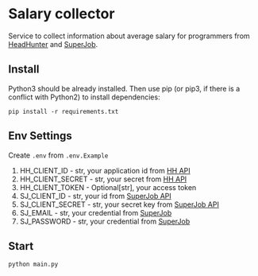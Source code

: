 # Salary collector
Service to collect information about average salary for programmers from [HeadHunter](https://hh.ru/) and [SuperJob](https://superjob.ru/). 

## Install
Python3 should be already installed. Then use pip (or pip3, if there is a conflict with Python2) to install dependencies:
```
pip install -r requirements.txt
```
## Env Settings
Create `.env` from `.env.Example`
1. HH_CLIENT_ID - str, your application id from [HH API](https://dev.hh.ru/)
2. HH_CLIENT_SECRET - str, your secret from [HH API](https://dev.hh.ru/)
3. HH_CLIENT_TOKEN - Optional[str], your access token
4. SJ_CLIENT_ID - str, your id from [SuperJob API](https://api.superjob.ru/info/)
5. SJ_CLIENT_SECRET - str, your secret key from [SuperJob API](https://api.superjob.ru/info/)
6. SJ_EMAIL - str, your credential from [SuperJob](https://superjob.ru/)
7. SJ_PASSWORD - str, your credential from [SuperJob](https://superjob.ru/)

## Start
```
python main.py
```